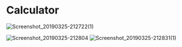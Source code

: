 # Calculator

![Screenshot_20190325-212722(1)](https://user-images.githubusercontent.com/39608443/54936501-9a829700-4f48-11e9-8b83-d9103eb393b3.png)

![Screenshot_20190325-212804](https://user-images.githubusercontent.com/39608443/54936507-9d7d8780-4f48-11e9-9036-4bd3009d2639.png)
![Screenshot_20190325-212831(1)](https://user-images.githubusercontent.com/39608443/54936513-a0787800-4f48-11e9-957f-58363bcc6e29.png)
